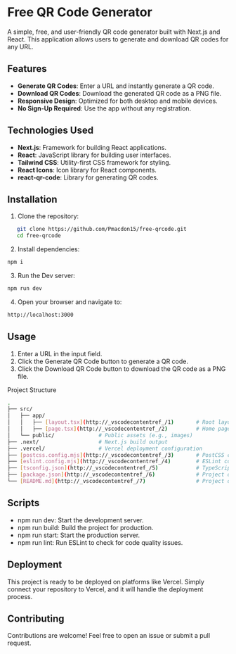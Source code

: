 # Free QR Code Generator

A simple, free, and user-friendly QR code generator built with Next.js and React. This application allows users to generate and download QR codes for any URL.

## Features

- **Generate QR Codes**: Enter a URL and instantly generate a QR code.
- **Download QR Codes**: Download the generated QR code as a PNG file.
- **Responsive Design**: Optimized for both desktop and mobile devices.
- **No Sign-Up Required**: Use the app without any registration.

## Technologies Used

- **Next.js**: Framework for building React applications.
- **React**: JavaScript library for building user interfaces.
- **Tailwind CSS**: Utility-first CSS framework for styling.
- **React Icons**: Icon library for React components.
- **react-qr-code**: Library for generating QR codes.

## Installation

1. Clone the repository:
```bash
   git clone https://github.com/Pmacdon15/free-qrcode.git
   cd free-qrcode
```
2. Install dependencies:
```bash
npm i
```
3. Run the Dev server:
```bash 
npm run dev
```
4. Open your browser and navigate to:
```bash
http://localhost:3000
```

## Usage
1. Enter a URL in the input field.
2. Click the Generate QR Code button to generate a QR code.
3. Click the Download QR Code button to download the QR code as a PNG file.

Project Structure
```bash
.
├── src/
│   ├── app/
│   │   ├── [layout.tsx](http://_vscodecontentref_/1)       # Root layout component
│   │   ├── [page.tsx](http://_vscodecontentref_/2)         # Home page component
│   └── public/              # Public assets (e.g., images)
├── .next/                   # Next.js build output
├── .vercel/                 # Vercel deployment configuration
├── [postcss.config.mjs](http://_vscodecontentref_/3)       # PostCSS configuration
├── [eslint.config.mjs](http://_vscodecontentref_/4)        # ESLint configuration
├── [tsconfig.json](http://_vscodecontentref_/5)            # TypeScript configuration
├── [package.json](http://_vscodecontentref_/6)             # Project dependencies and scripts
└── [README.md](http://_vscodecontentref_/7)                # Project documentation
```
## Scripts
- npm run dev: Start the development server.
- npm run build: Build the project for production.
- npm run start: Start the production server.
- npm run lint: Run ESLint to check for code quality issues.

## Deployment
This project is ready to be deployed on platforms like Vercel. Simply connect your repository to Vercel, and it will handle the deployment process.

## Contributing
Contributions are welcome! Feel free to open an issue or submit a pull request.